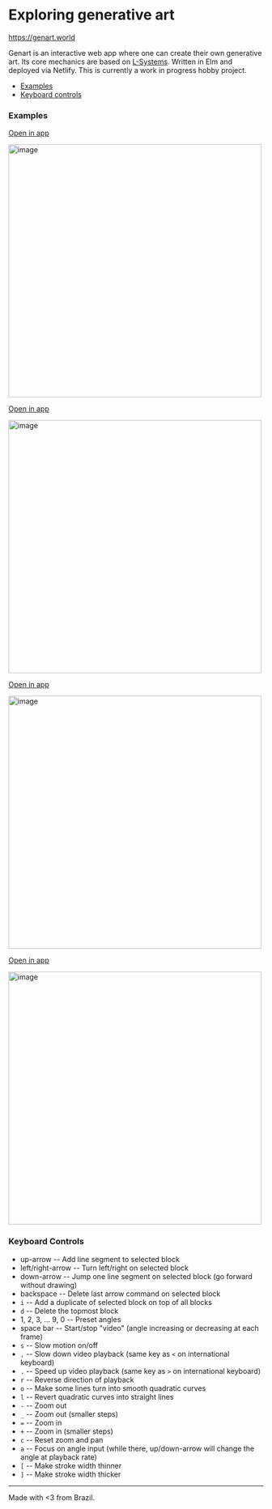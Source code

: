 # Exploring generative art

https://genart.world

Genart is an interactive web app where one can create their own generative art. Its core mechanics are based on [L-Systems](https://en.wikipedia.org/wiki/L-system). Written in Elm and deployed via Netlify. This is currently a work in progress hobby project.

- [Examples](#examples)
- [Keyboard controls](#keyboard-controls)

### Examples

[Open in app](https://genart.world/editor?composition=%5B%22DLDLDDLDLDDLDLDDLDLDDLDLDDLDLDDLDLDDLDLDDLDLDDLDLDDLDLDDLDLDDLDLDDLDLDDLDLDDLDLDDLDLDDLDLDDLDLDDLDLDDLDLD%22%2C%22DLDLDDLDLDDLDLDDLDLDDLDLDDLDLDDLDLDDLDLDDLDLDDLDLDDLDLDDLDLDDLDLDDLDLDDLDLDDLDLDDLDLDDLDLDDLDLDDLDLDDLDLD%22%5D&turnAngle=90.93889999999735&backgroundColor=%22%23000000%22&strokeColor=%22%231042b4%22&strokeWidth=0.018008170826353347&translateX=22.131194372558074&translateY=-39.18175179621922&scale=1.2000000000000002&curve=%22line%22)

<img width="500" alt="image" src="https://user-images.githubusercontent.com/4342234/133002563-1c12c0d1-c16c-494d-ba92-0c5a20b4820d.png">

[Open in app](https://genart.world/editor?composition=%5B%22DLDLDLDLDLDLDLDLDLDLDLDLDLDLDLDLDLDLDLDLDLDLDLDLDLDLDLDLDLDLDLDLDLDLDLDLDLDLDLDLDLDLDLDLDLDLDLDLDLDLDLDLDLDLDLDLDLDLDLDLDLDLDLDLDLDLDLDLDLDLDLDLDLDLDLDLDLDLDLDLDLDLDLDL%22%2C%22DLDLDLDLDLDLDLDLDLDLDLDLDLDLDLDLDLDLDLDLDLDLDLDLDLDLDLDLDLDLDLDLDLDLDLDLDLDLDLDLDLDLDLDLDLDLDLDLDLDLDLDLDLDLDLDLDLDLDLDLDLDLDLDLDLDLDLDLDLDLDLDLDLDLDLDLDLDLDLDLDLDLDLDL%22%5D&turnAngle=91.76536339382513&backgroundColor=%22%23000000%22&strokeColor=%22%23ff325f%22&strokeWidth=0.005140979886893275&translateX=-1.277270735894857&translateY=-1.9341998697531257&scale=1.0300000000000002&curve=%22curve%22)

<img width="500" alt="image" src="https://user-images.githubusercontent.com/4342234/133002612-11c3501c-6889-4b60-94c1-c6024f2edbb8.png">

[Open in app](https://genart.world/editor?composition=%5B%22DDDLDDDLDDDLDDDLDDDLDDDLDDDLDDDLDDDLDDDLDDDLDDDLDDDLDDDLDDDLDDDLDDDLDDDLDDDLDDDLDDDLDDDLDDDLDDD%22%2C%22DDDLDDDLDDDLDDDLDDDLDDDLDDDLDDDLDDDLDDDLDDDLDDDLDDDLDDDLDDDLDDDLDDDLDDDLDDDLDDDLDDDLDDDLDDDLDDD%22%2C%22DDDDDDDDDDDDDDD%22%5D&turnAngle=1111111110.9977298&backgroundColor=%22%238ddd55%22&strokeColor=%22%231084e7%22&strokeWidth=1&translateX=-11.00256947572367&translateY=2.0925638350619185&scale=1.23&curve=%22line%22)

<img width="500" alt="image" src="https://user-images.githubusercontent.com/4342234/133002768-58cc726f-d9cc-4831-bcd9-62d2e3aafbba.png">


[Open in app](https://genart.world/editor?composition=%5B%22D%22%2C%22DDDDDDDDDDDDDDDDDDDDDDDDDDDDDDDDDDDDDDDDDDDDDDDDDDDDDDDDDDDDDDDDDDDDDDDDDDDDDDDDDDDDDDD%22%2C%22DLDLDLDLDLDL%22%2C%22DD%22%2C%22DLD%22%5D&turnAngle=159.94664453611628&backgroundColor=%22%2300104d%22&strokeColor=%22%234dc7bc%22&strokeWidth=0.010313385377218032&translateX=1.6723226288274804&translateY=-0.9250000000000015&scale=0.7399999999999982&curve=%22curve%22)

<img width="500" alt="image" src="https://user-images.githubusercontent.com/4342234/133002669-496d3640-cade-43a6-b4a3-e63ede32c11f.png">


### Keyboard Controls

- up-arrow -- Add line segment to selected block
- left/right-arrow -- Turn left/right on selected block
- down-arrow -- Jump one line segment on selected block (go forward without drawing)
- backspace -- Delete last arrow command on selected block
- `i` -- Add a duplicate of selected block on top of all blocks
- `d` -- Delete the topmost block
- 1, 2, 3, ... 9, 0 -- Preset angles
- space bar -- Start/stop "video" (angle increasing or decreasing at each frame)
- `s` -- Slow motion on/off
- `,` -- Slow down video playback (same key as `<` on international keyboard)
- `.` -- Speed up video playback (same key as `>` on international keyboard)
- `r` -- Reverse direction of playback
- `o` -- Make some lines turn into smooth quadratic curves
- `l` -- Revert quadratic curves into straight lines
- `-` -- Zoom out
- `_` -- Zoom out (smaller steps)
- `=` -- Zoom in
- `+` -- Zoom in (smaller steps)
- `c` -- Reset zoom and pan
- `a` -- Focus on angle input (while there, up/down-arrow will change the angle at playback rate)
- `[` -- Make stroke width thinner
- `]` -- Make stroke width thicker

---

Made with <3 from Brazil.

